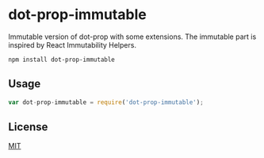 # dot-prop-immutable

Immutable version of dot-prop with some extensions. The immutable part is inspired by React Immutability Helpers.

	npm install dot-prop-immutable

## Usage

```javascript
var dot-prop-immutable = require('dot-prop-immutable');
```

## License

[MIT](http://opensource.org/licenses/MIT)
